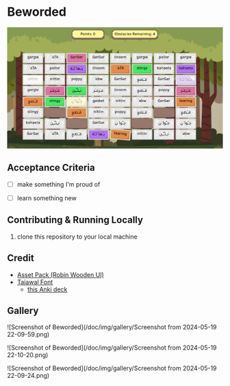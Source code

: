 # Beworded

![Screenshot of Beworded](/doc/img/project.png)

## Acceptance Criteria

- [ ] make something I'm proud of
- [ ] learn something new


## Contributing & Running Locally

1. clone this repository to your local machine


## Credit

- [Asset Pack (Robin Wooden UI)](https://prinbles.itch.io/robin)
- [Tajawal Font](https://fonts.google.com/specimen/Tajawal)
    - [this Anki deck](https://ankiweb.net/shared/info/293204297)

## Gallery

![Screenshot of Beworded](/doc/img/gallery/Screenshot from 2024-05-19 22-09-59.png)


![Screenshot of Beworded](/doc/img/gallery/Screenshot from 2024-05-19 22-10-20.png)


![Screenshot of Beworded](/doc/img/gallery/Screenshot from 2024-05-19 22-09-24.png)
